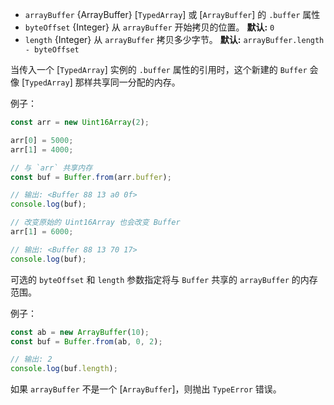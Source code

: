 <!-- YAML
added: v5.10.0
-->

* `arrayBuffer` {ArrayBuffer} [`TypedArray`] 或 [`ArrayBuffer`] 的 `.buffer` 属性
* `byteOffset` {Integer} 从 `arrayBuffer` 开始拷贝的位置。 **默认:** `0`
* `length` {Integer} 从 `arrayBuffer` 拷贝多少字节。
  **默认:** `arrayBuffer.length - byteOffset`

当传入一个 [`TypedArray`] 实例的 `.buffer` 属性的引用时，这个新建的 `Buffer` 会像 [`TypedArray`] 那样共享同一分配的内存。

例子：

```js
const arr = new Uint16Array(2);

arr[0] = 5000;
arr[1] = 4000;

// 与 `arr` 共享内存
const buf = Buffer.from(arr.buffer);

// 输出: <Buffer 88 13 a0 0f>
console.log(buf);

// 改变原始的 Uint16Array 也会改变 Buffer
arr[1] = 6000;

// 输出: <Buffer 88 13 70 17>
console.log(buf);
```

可选的 `byteOffset` 和 `length` 参数指定将与 `Buffer` 共享的 `arrayBuffer` 的内存范围。

例子：

```js
const ab = new ArrayBuffer(10);
const buf = Buffer.from(ab, 0, 2);

// 输出: 2
console.log(buf.length);
```

如果 `arrayBuffer` 不是一个 [`ArrayBuffer`]，则抛出 `TypeError` 错误。

